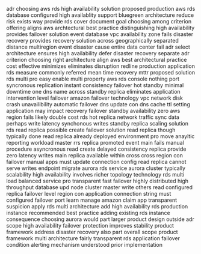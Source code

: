 adr choosing aws rds high availability solution proposed production aws rds database configured high availablity support bluegreen architecture reduce risk exists way provide rds cover document goal choosing among criterion offering aligns aws archtectural best practice distinguishing high availability provides failover solution event database vpc availability zone fails disaster recovery provides recovery solution across geographically separated distance multiregion event disaster cause entire data center fail adr select architecture ensures high availability defer disaster recovery separate adr criterion choosing right architecture align aws best architectural practice cost effective minimizes eliminates disruption redline production application rds measure commonly referred mean time recovery mttr proposed solution rds multi pro easy enable multi property aws rds console nothing port syncronous replication instant consistency failover hot standby minimal downtime one dns name across standby replica eliminates application intervention level failover amazon failover technology vpc network disk crash unavailibility automatic failover dns update con dns cache ttl setting application may impact recovery failover standby availability zero aws region fails likely double cost rds hot replica network traffic sync data perhaps write latency synchonous writes standby replica scaling solution rds read replica possible create failover solution read replica though typically done read replica already deployed environment pro move anayltic reporting workload master rrs replica promoted event main fails manual procedure asyncronous read create delayed consistency replica provide zero latency writes main replica available within cross cross region con failover manual apps must update connection config read replica cannot serve writes endpoint migrate aurora rds service aurora cluster typically scalability high availability involves richer topology technology rds multi load balanced service pro transparent fast failover highly distributed high throughput database upd node cluster master write others read configured replica failover level region con application connection string must configured failover port learn manage amazon claim app transparent suspicion apply rds multi architecture add high availability rds production instance recommended best practice adding existing rds instance consequence choosing aurora would part larger product design outside adr scope high availability failover protection improves stability product framework address disaster recovery also part overall scope product framework multi architecture fairly transparent rds application failover condition alerting mechanism understood prior implementation